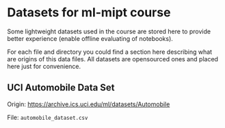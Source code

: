 # Datasets for ml-mipt course

Some lightweight datasets used in the course are stored here to provide better experience
(enable offline evaluating of notebooks).

For each file and directory you could find a section here describing what are origins of
this data files. All datasets are opensourced ones and placed here just for convenience.

## UCI Automobile Data Set

Origin: https://archive.ics.uci.edu/ml/datasets/Automobile

File: `automobile_dataset.csv`
